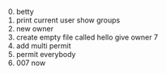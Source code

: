 0. betty
1. print current user
show groups
3. new owner
4. create empty file called hello
give owner 7
6. add multi permit
7. permit everybody
8. 007 now
